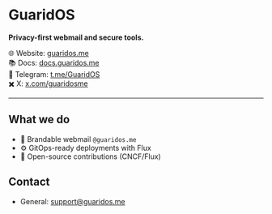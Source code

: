 # GuaridOS

**Privacy-first webmail and secure tools.**

🌐 Website: [guaridos.me](https://guaridos.me)  
📚 Docs: [docs.guaridos.me](https://docs.guaridos.me)  
💬 Telegram: [t.me/GuaridOS](https://t.me/GuaridOS)  
✖️ X: [x.com/guaridosme](https://x.com/guaridosme)

---

## What we do
- 🔐 Brandable webmail `@guaridos.me`
- ⚙️ GitOps-ready deployments with Flux
- 🧩 Open-source contributions (CNCF/Flux)

## Contact
- General: support@guaridos.me

